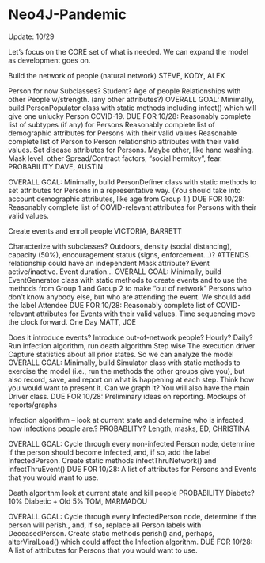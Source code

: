 # Neo4J-Pandemic

Update: 10/29

Let’s focus on the CORE set of what is needed.  We can expand the model as development goes on.

Build the network of people (natural network) STEVE, KODY, ALEX

Person for now
Subclasses? Student?
Age of people
Relationships with other People w/strength. (any other attributes?)
OVERALL GOAL:
Minimally, build PersonPopulator class with static methods including infect() which will give one unlucky Person COVID-19.
DUE FOR 10/28:
Reasonably complete list of subtypes (if any) for Persons
Reasonably complete list of demographic attributes for Persons with their valid values
Reasonable complete list of Person to Person relationship attributes with their valid values.
Set disease attributes for Persons. Maybe other, like hand washing. Mask level, other Spread/Contract factors, “social hermitcy”, fear. PROBABILITY    DAVE, AUSTIN

OVERALL GOAL:
Minimally, build PersonDefiner class with static methods to set attributes for Persons in a representative way. (You should take into account demographic attributes, like age from Group 1.)
DUE FOR 10/28:
Reasonably complete list of COVID-relevant attributes for Persons with their valid values.

Create events and enroll people VICTORIA, BARRETT

Characterize with subclasses? Outdoors, density (social distancing), capacity (50%), encouragement status (signs, enforcement…)?
ATTENDS relationship could have an independent Mask attribute?
Event active/inactive. Event duration…
OVERALL GOAL:
Minimally, build EventGenerator class with static methods to create events and to use the methods from Group 1 and Group 2 to make “out of network” Persons who don’t know anybody else, but who are attending the event. We should add the label Attendee
DUE FOR 10/28:
Reasonably complete list of COVID-relevant attributes for Events with their valid values.
Time sequencing move the clock forward.  One Day  MATT, JOE

Does it introduce events? Introduce out-of-network people?
Hourly? Daily?
Run infection algorithm, run death algorithm
Step wise
The execution driver
Capture statistics about all prior states. So we can analyze the model
OVERALL GOAL:
Minimally, build Simulator class with static methods to exercise the model (i.e., run the methods the other groups give you), but also record, save, and report on what is happening at each step. Think how you would want to present it.  Can we graph it?
You will also have the main Driver class.
DUE FOR 10/28:
Preliminary ideas on reporting. Mockups of reports/graphs

Infection algorithm – look at current state and determine who is infected, how infections people are.?  PROBABLITY?  Length, masks,   ED, CHRISTINA

OVERALL GOAL:
Cycle through every non-infected Person node, determine if the person should become infected, and, if so, add the label InfectedPerson. Create static methods infectThruNetwork() and infectThruEvent()
DUE FOR 10/28:
A list of attributes for Persons and Events that you would want to use.
 

Death algorithm look at current state and kill people  PROBABILITY  Diabetc? 10%   Diabetic + Old  5%  TOM, MARMADOU

OVERALL GOAL:
Cycle through every InfectedPerson node, determine if the person will perish., and, if so, replace all Person labels with DeceasedPerson. Create static methods perish() and, perhaps, alterViralLoad() which could affect the Infection algorithm.
DUE FOR 10/28:
A list of attributes for Persons that you would want to use.
